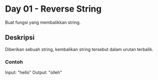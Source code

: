 # Day 01 - Reverse String

Buat fungsi yang membalikkan string.

## Deskripsi
Diberikan sebuah string, kembalikan string tersebut dalam urutan terbalik.

### Contoh
Input: "hello"
Output: "olleh"
